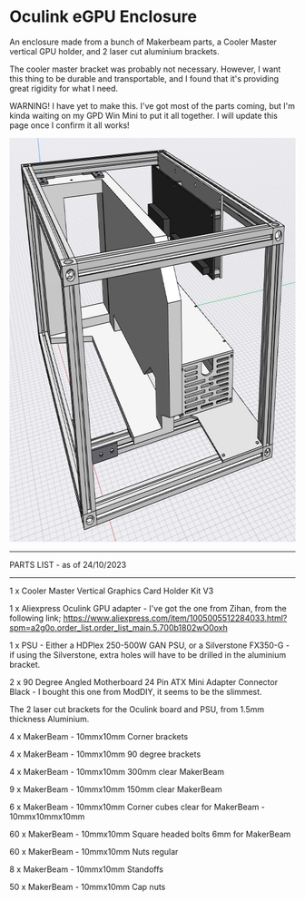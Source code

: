 # Oculink eGPU Enclosure

An enclosure made from a bunch of Makerbeam parts, a Cooler Master vertical GPU holder, and 2 laser cut aluminium brackets.

The cooler master bracket was probably not necessary. However, I want this thing to be durable and transportable, and I found that it's providing great rigidity for what I need.

WARNING! I have yet to make this. I've got most of the parts coming, but I'm kinda waiting on my GPD Win Mini to put it all together. I will update this page once I confirm it all works!

<p align="center">
  <img width="712" height="712" src="https://github.com/Sinornithosaurus/Oculink-eGPU-Enclosure/blob/main/Oculink%20eGPU%20CAD%20Files/Oculink%20eGPU%20CAD%20Capture.png">
</p>

-----------------------------

PARTS LIST - as of 24/10/2023

-----------------------------

1 x Cooler Master Vertical Graphics Card Holder Kit V3

1 x Aliexpress Oculink GPU adapter - I've got the one from Zihan, from the following link; https://www.aliexpress.com/item/1005005512284033.html?spm=a2g0o.order_list.order_list_main.5.700b1802wO0oxh

1 x PSU - Either a HDPlex 250-500W GAN PSU, or a Silverstone FX350-G - if using the Silverstone, extra holes will have to be drilled in the aluminium bracket.

2 x 90 Degree Angled Motherboard 24 Pin ATX Mini Adapter Connector Black - I bought this one from ModDIY, it seems to be the slimmest.

The 2 laser cut brackets for the Oculink board and PSU, from 1.5mm thickness Aluminium.


4 x MakerBeam - 10mmx10mm Corner brackets

4 x MakerBeam - 10mmx10mm 90 degree brackets

4 x MakerBeam - 10mmx10mm 300mm clear MakerBeam

9 x MakerBeam - 10mmx10mm 150mm clear MakerBeam

6 x MakerBeam - 10mmx10mm Corner cubes clear for MakerBeam - 10mmx10mmx10mm

60 x MakerBeam - 10mmx10mm Square headed bolts 6mm for MakerBeam

60 x MakerBeam - 10mmx10mm Nuts regular

8 x MakerBeam - 10mmx10mm Standoffs

50 x MakerBeam - 10mmx10mm Cap nuts
